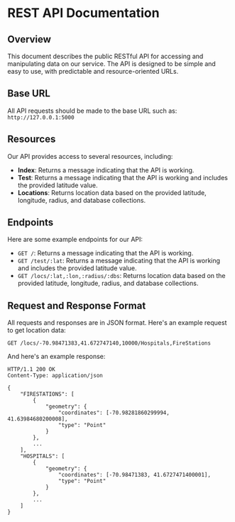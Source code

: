 # REST API Documentation

## Overview
This document describes the public RESTful API for accessing and manipulating data on our service. The API is designed to be simple and easy to use, with predictable and resource-oriented URLs.

## Base URL
All API requests should be made to the base URL such as: `http://127.0.0.1:5000`

## Resources
Our API provides access to several resources, including:

- **Index**: Returns a message indicating that the API is working.
- **Test**: Returns a message indicating that the API is working and includes the provided latitude value.
- **Locations**: Returns location data based on the provided latitude, longitude, radius, and database collections.

## Endpoints
Here are some example endpoints for our API:

- `GET /`: Returns a message indicating that the API is working.
- `GET /test/:lat`: Returns a message indicating that the API is working and includes the provided latitude value.
- `GET /locs/:lat,:lon,:radius/:dbs`: Returns location data based on the provided latitude, longitude, radius, and database collections.

## Request and Response Format
All requests and responses are in JSON format. Here's an example request to get location data:

```
GET /locs/-70.98471383,41.672747140,10000/Hospitals,FireStations
```

And here's an example response:

```
HTTP/1.1 200 OK
Content-Type: application/json

{
    "FIRESTATIONS": [
        {
            "geometry": {
                "coordinates": [-70.98281860299994, 41.63984680200008],
                "type": "Point"
            }
        },
        ...
    ],
    "HOSPITALS": [
        {
            "geometry": {
                "coordinates": [-70.98471383, 41.6727471400001],
                "type": "Point"
            }
        },
        ...
    ]
}
```

